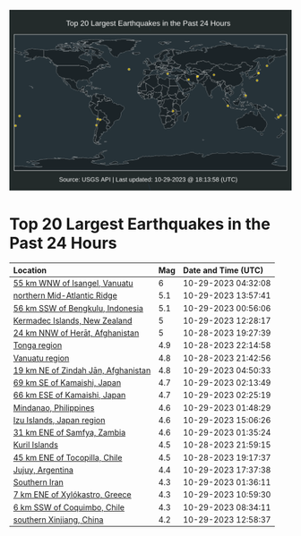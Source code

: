 ![Map](./map.png)

# Top 20 Largest Earthquakes in the Past 24 Hours

| Location | Mag | Date and Time (UTC) |
|:---|:---|:---|
| [55 km WNW of Isangel, Vanuatu](https://earthquake.usgs.gov/earthquakes/eventpage/us7000l7b6) | 6 | 10-29-2023 04:32:08 |
| [northern Mid-Atlantic Ridge](https://earthquake.usgs.gov/earthquakes/eventpage/us7000l7ds) | 5.1 | 10-29-2023 13:57:41 |
| [56 km SSW of Bengkulu, Indonesia](https://earthquake.usgs.gov/earthquakes/eventpage/us7000l79t) | 5.1 | 10-29-2023 00:56:06 |
| [Kermadec Islands, New Zealand](https://earthquake.usgs.gov/earthquakes/eventpage/us7000l7dl) | 5 | 10-29-2023 12:28:17 |
| [24 km NNW of Herāt, Afghanistan](https://earthquake.usgs.gov/earthquakes/eventpage/us7000l78n) | 5 | 10-28-2023 19:27:39 |
| [Tonga region](https://earthquake.usgs.gov/earthquakes/eventpage/us7000l79f) | 4.9 | 10-28-2023 22:14:58 |
| [Vanuatu region](https://earthquake.usgs.gov/earthquakes/eventpage/us7000l79a) | 4.8 | 10-28-2023 21:42:56 |
| [19 km NE of Zindah Jān, Afghanistan](https://earthquake.usgs.gov/earthquakes/eventpage/us7000l7bg) | 4.8 | 10-29-2023 04:50:33 |
| [69 km SE of Kamaishi, Japan](https://earthquake.usgs.gov/earthquakes/eventpage/us7000l7ai) | 4.7 | 10-29-2023 02:13:49 |
| [66 km ESE of Kamaishi, Japan](https://earthquake.usgs.gov/earthquakes/eventpage/us7000l7an) | 4.7 | 10-29-2023 02:25:19 |
| [Mindanao, Philippines](https://earthquake.usgs.gov/earthquakes/eventpage/us7000l7ak) | 4.6 | 10-29-2023 01:48:29 |
| [Izu Islands, Japan region](https://earthquake.usgs.gov/earthquakes/eventpage/us7000l7dx) | 4.6 | 10-29-2023 15:06:26 |
| [31 km ENE of Samfya, Zambia](https://earthquake.usgs.gov/earthquakes/eventpage/us7000l7ab) | 4.6 | 10-29-2023 01:35:24 |
| [Kuril Islands](https://earthquake.usgs.gov/earthquakes/eventpage/us7000l79e) | 4.5 | 10-28-2023 21:59:15 |
| [45 km ENE of Tocopilla, Chile](https://earthquake.usgs.gov/earthquakes/eventpage/us7000l78j) | 4.5 | 10-28-2023 19:17:37 |
| [Jujuy, Argentina](https://earthquake.usgs.gov/earthquakes/eventpage/us7000l7ec) | 4.4 | 10-29-2023 17:37:38 |
| [Southern Iran](https://earthquake.usgs.gov/earthquakes/eventpage/us7000l7a6) | 4.3 | 10-29-2023 01:36:11 |
| [7 km ENE of Xylókastro, Greece](https://earthquake.usgs.gov/earthquakes/eventpage/us7000l7d9) | 4.3 | 10-29-2023 10:59:30 |
| [6 km SSW of Coquimbo, Chile](https://earthquake.usgs.gov/earthquakes/eventpage/us7000l7cl) | 4.3 | 10-29-2023 08:34:11 |
| [southern Xinjiang, China](https://earthquake.usgs.gov/earthquakes/eventpage/us7000l7dq) | 4.2 | 10-29-2023 12:58:37 |
